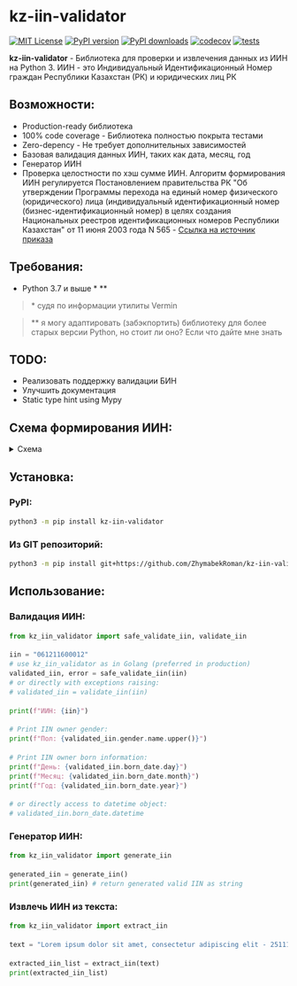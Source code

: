 # kz-iin-validator

[![MIT License](https://img.shields.io/pypi/l/kz-iin-validator.svg?style=flat-square)](https://opensource.org/licenses/MIT)
[![PyPI version](https://img.shields.io/pypi/v/kz-iin-validator.svg?style=flat-square)](https://pypi.org/project/kz-iin-validator/)
[![PyPI downloads](https://img.shields.io/pypi/dm/kz-iin-validator.svg?style=flat-square)](https://pypi.org/project/kz-iin-validator/)
[![codecov](https://img.shields.io/codecov/c/github/ZhymabekRoman/kz-iin-validator?style=flat-square)](https://app.codecov.io/github/ZhymabekRoman/kz-iin-validator)
[![tests](https://img.shields.io/github/actions/workflow/status/ZhymabekRoman/kz-iin-validator/pytest.yml?branch=main&style=flat-square)](https://github.com/ZhymabekRoman/kz-iin-validator/actions)

**kz-iin-validator** - Библиотека для проверки и извлечения данных из ИИН на Python 3. ИИН - это Индивидуальный Идентификационный Номер граждан Республики Казахстан (РК) и юридических лиц РК

## Возможности:
- Production-ready библиотека
- 100% code coverage - Библиотека полностью покрыта тестами
- Zero-depency - Не требует дополнительных зависимостей
- Базовая валидация данных ИИН, таких как дата, месяц, год
- Генератор ИИН
- Проверка целостности по хэш сумме ИИН. Алгоритм формирования ИИН регулируется Постановлением правительства РК "Об утверждении Программы перехода на единый номер физического (юридического) лица (индивидуальный идентификационный номер (бизнес-идентификационный номер) в целях создания Национальных реестров идентификационных номеров Республики Казахстан" от 11 июня 2003 года N 565 - [Ссылка на источник приказа](https://adilet.zan.kz/rus/docs/P030000565_)

## Требования:
- Python 3.7 и выше * **
> \* судя по информации утилиты Vermin

> ** я могу адаптировать (забэкпортить) библиотеку для более старых версии Python, но стоит ли оно? Если что дайте мне знать

## TODO:
- Реализовать поддержку валидации БИН
- Улучшить документация
- Static type hint using Mypy

## Схема формирования ИИН:
<details>
  <summary>Схема</summary>
    <img src="https://raw.githubusercontent.com/ZhymabekRoman/kz-iin-validator/main/images/iin_schema.webp" alt="Schema IIN" />
</details>

## Установка:
### PyPI:
```bash
python3 -m pip install kz-iin-validator
```
### Из GIT репозиторий:
```bash
python3 -m pip install git+https://github.com/ZhymabekRoman/kz-iin-validator
```

## Использование:
### Валидация ИИН:
```python
from kz_iin_validator import safe_validate_iin, validate_iin

iin = "061211600012"
# use kz_iin_validator as in Golang (preferred in production)
validated_iin, error = safe_validate_iin(iin)
# or directly with exceptions raising:
# validated_iin = validate_iin(iin)

print(f"ИИН: {iin}")

# Print IIN owner gender:
print(f"Пол: {validated_iin.gender.name.upper()}")

# Print IIN owner born information:
print(f"День: {validated_iin.born_date.day}")
print(f"Месяц: {validated_iin.born_date.month}")
print(f"Год: {validated_iin.born_date.year}")

# or directly access to datetime object:
# validated_iin.born_date.datetime
```

### Генератор ИИН:
```python
from kz_iin_validator import generate_iin

generated_iin = generate_iin()
print(generated_iin) # return generated valid IIN as string
```

### Извлечь ИИН из текста:
```python
from kz_iin_validator import extract_iin

text = "Lorem ipsum dolor sit amet, consectetur adipiscing elit - 251112401047. Aliquam vel diam ac enim consequat rhoncus 700911204362!."

extracted_iin_list = extract_iin(text)
print(extracted_iin_list)
```

